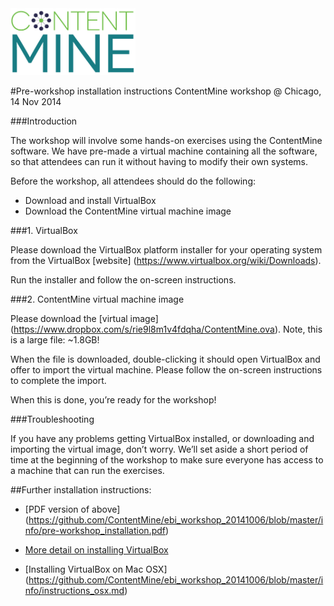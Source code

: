 <img src="https://github.com/ContentMine/ebi_workshop_20141006/raw/master/setup/CM_logo.png" width="200px"/>

#Pre-workshop installation instructions
ContentMine workshop @ Chicago, 14 Nov 2014

###Introduction

The workshop will involve some hands-on exercises using the ContentMine software. We have
pre-made a virtual machine containing all the software, so that attendees can run it without having
to modify their own systems.

Before the workshop, all attendees should do the following:

- Download and install VirtualBox
- Download the ContentMine virtual machine image

###1. VirtualBox

Please download the VirtualBox platform installer for your operating system from the VirtualBox
[website] (https://www.virtualbox.org/wiki/Downloads).

Run the installer and follow the on-screen instructions.

###2. ContentMine virtual machine image

Please download the [virtual image] (https://www.dropbox.com/s/rie9l8m1v4fdqha/ContentMine.ova). Note, this is a large file: ~1.8GB!

When the file is downloaded, double-clicking it should open VirtualBox and offer to import the
virtual machine. Please follow the on-screen instructions to complete the import.

When this is done, you’re ready for the workshop!

###Troubleshooting

If you have any problems getting VirtualBox installed, or downloading and importing the virtual
image, don’t worry. We’ll set aside a short period of time at the beginning of the workshop to make
sure everyone has access to a machine that can run the exercises.

##Further installation instructions:

- [PDF version of above] (https://github.com/ContentMine/ebi_workshop_20141006/blob/master/info/pre-workshop_installation.pdf)

- [More detail on installing VirtualBox](https://github.com/ContentMine/ebi_workshop_20141006/blob/master/info/installing_virtual_box.md)

- [Installing VirtualBox on Mac OSX] (https://github.com/ContentMine/ebi_workshop_20141006/blob/master/info/instructions_osx.md)

